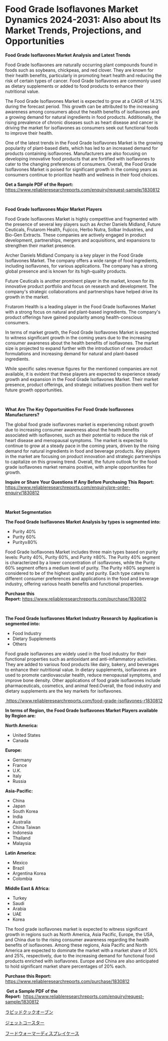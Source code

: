 <p><h1>Food Grade Isoflavones Market Dynamics 2024-2031: Also about Its Market Trends, Projections, and Opportunities</h1></p><p><strong>Food Grade Isoflavones Market Analysis and Latest Trends</strong></p>
<p><p>Food Grade Isoflavones are naturally occurring plant compounds found in foods such as soybeans, chickpeas, and red clover. They are known for their health benefits, particularly in promoting heart health and reducing the risk of certain types of cancer. Food Grade Isoflavones are commonly used as dietary supplements or added to food products to enhance their nutritional value.</p><p>The Food Grade Isoflavones Market is expected to grow at a CAGR of 14.3% during the forecast period. This growth can be attributed to the increasing awareness among consumers about the health benefits of isoflavones and a growing demand for natural ingredients in food products. Additionally, the rising prevalence of chronic diseases such as heart disease and cancer is driving the market for isoflavones as consumers seek out functional foods to improve their health.</p><p>One of the latest trends in the Food Grade Isoflavones Market is the growing popularity of plant-based diets, which has led to an increased demand for products containing isoflavones. Manufacturers are also focusing on developing innovative food products that are fortified with isoflavones to cater to the changing preferences of consumers. Overall, the Food Grade Isoflavones Market is poised for significant growth in the coming years as consumers continue to prioritize health and wellness in their food choices.</p></p>
<p><strong>Get a Sample PDF of the Report:&nbsp;</strong> <a href="https://www.reliableresearchreports.com/enquiry/request-sample/1830812">https://www.reliableresearchreports.com/enquiry/request-sample/1830812</a></p>
<p>&nbsp;</p>
<p><strong>Food Grade Isoflavones Major Market Players</strong></p>
<p><p>Food Grade Isoflavones Market is highly competitive and fragmented with the presence of several key players such as Archer Daniels Midland, Future Ceuticals, Frutarom Health, Fujicco, Herbo Nutra, Solbar Industries, and Bio-Gen Extracts. These companies are actively engaged in product development, partnerships, mergers and acquisitions, and expansions to strengthen their market presence.</p><p>Archer Daniels Midland Company is a key player in the Food Grade Isoflavones Market. The company offers a wide range of food ingredients, including isoflavones, for various applications. The company has a strong global presence and is known for its high-quality products.</p><p>Future Ceuticals is another prominent player in the market, known for its innovative product portfolio and focus on research and development. The company's strategic collaborations and partnerships have helped drive its growth in the market.</p><p>Frutarom Health is a leading player in the Food Grade Isoflavones Market with a strong focus on natural and plant-based ingredients. The company's product offerings have gained popularity among health-conscious consumers.</p><p>In terms of market growth, the Food Grade Isoflavones Market is expected to witness significant growth in the coming years due to the increasing consumer awareness about the health benefits of isoflavones. The market size is projected to expand further with the introduction of new product formulations and increasing demand for natural and plant-based ingredients.</p><p>While specific sales revenue figures for the mentioned companies are not available, it is evident that these players are expected to experience steady growth and expansion in the Food Grade Isoflavones Market. Their market presence, product offerings, and strategic initiatives position them well for future growth opportunities.</p></p>
<p>&nbsp;</p>
<p><strong>What Are The Key Opportunities For Food Grade Isoflavones Manufacturers?</strong></p>
<p><p>The global food grade isoflavones market is experiencing robust growth due to increasing consumer awareness about the health benefits associated with isoflavones, such as their potential to reduce the risk of heart disease and menopausal symptoms. The market is expected to continue to grow at a steady pace in the coming years, driven by the rising demand for natural ingredients in food and beverage products. Key players in the market are focusing on product innovation and strategic partnerships to capitalize on this growing trend. Overall, the future outlook for the food grade isoflavones market remains positive, with ample opportunities for growth.</p></p>
<p><strong>Inquire or Share Your Questions If Any Before Purchasing This Report:</strong> <a href="https://www.reliableresearchreports.com/enquiry/pre-order-enquiry/1830812">https://www.reliableresearchreports.com/enquiry/pre-order-enquiry/1830812</a></p>
<p>&nbsp;</p>
<p><strong>Market Segmentation</strong></p>
<p><strong>The Food Grade Isoflavones Market Analysis by types is segmented into:</strong></p>
<p><ul><li>Purity 40%</li><li>Purity 60%</li><li>Purity≥80%</li></ul></p>
<p><p>Food Grade Isoflavones Market includes three main types based on purity levels: Purity 40%, Purity 60%, and Purity ≥80%. The Purity 40% segment is characterized by a lower concentration of isoflavones, while the Purity 60% segment offers a medium level of purity. The Purity ≥80% segment is considered to be of the highest quality and purity. Each type caters to different consumer preferences and applications in the food and beverage industry, offering various health benefits and functional properties.</p></p>
<p><strong>Purchase this Report:&nbsp;</strong><a href="https://www.reliableresearchreports.com/purchase/1830812">https://www.reliableresearchreports.com/purchase/1830812</a></p>
<p>&nbsp;</p>
<p><strong>The Food Grade Isoflavones Market Industry Research by Application is segmented into:</strong></p>
<p><ul><li>Food Industry</li><li>Dietary Supplements</li><li>Others</li></ul></p>
<p><p>Food grade isoflavones are widely used in the food industry for their functional properties such as antioxidant and anti-inflammatory activities. They are added to various food products like dairy, bakery, and beverages to enhance their nutritional value. In dietary supplements, isoflavones are used to promote cardiovascular health, reduce menopausal symptoms, and improve bone density. Other applications of food grade isoflavones include pharmaceuticals, cosmetics, and animal feed.Overall, the food industry and dietary supplements are the key markets for isoflavones.</p></p>
<p><a href="https://www.reliableresearchreports.com/food-grade-isoflavones-r1830812">&nbsp;https://www.reliableresearchreports.com/food-grade-isoflavones-r1830812</a></p>
<p><strong>In terms of Region, the Food Grade Isoflavones Market Players available by Region are:</strong></p>
<p>
    <p> <strong> North America: </strong>
        <ul>
            <li>United States</li>
            <li>Canada</li>
        </ul>
        </p> 
    <p> <strong> Europe: </strong>
        <ul>
            <li>Germany</li>
            <li>France</li>
            <li>U.K.</li>
            <li>Italy</li>
            <li>Russia</li>
        </ul>
        </p> 
    <p> <strong> Asia-Pacific: </strong>
        <ul>
            <li>China</li>
            <li>Japan</li>
            <li>South Korea</li>
            <li>India</li>
            <li>Australia</li>
            <li>China Taiwan</li>
            <li>Indonesia</li>
            <li>Thailand</li>
            <li>Malaysia</li>
        </ul>
        </p> 
    <p> <strong> Latin America: </strong>
        <ul>
            <li>Mexico</li>
            <li>Brazil</li>
            <li>Argentina Korea</li>
            <li>Colombia</li>
        </ul>
        </p> 
    <p> <strong> Middle East & Africa: </strong>
        <ul>
            <li>Turkey</li>
            <li>Saudi</li>
            <li>Arabia</li>
            <li>UAE</li>
            <li>Korea</li>
        </ul>
    </p>
    </p>
<p><p>The food grade isoflavones market is expected to witness significant growth in regions such as North America, Asia Pacific, Europe, the USA, and China due to the rising consumer awareness regarding the health benefits of isoflavones. Among these regions, Asia Pacific and North America are expected to dominate the market with a market share of 30% and 25%, respectively, due to the increasing demand for functional food products enriched with isoflavones. Europe and China are also anticipated to hold significant market share percentages of 20% each.</p></p>
<p><strong>Purchase this Report: </strong><a href="https://www.reliableresearchreports.com/purchase/1830812">https://www.reliableresearchreports.com/purchase/1830812</a></p>
<p>&nbsp;<strong>Get a Sample PDF of the Report:&nbsp;&nbsp;</strong><a href="https://www.reliableresearchreports.com/enquiry/request-sample/1830812">https://www.reliableresearchreports.com/enquiry/request-sample/1830812</a></p>
<p><strong></strong></p>
<p><p><a href="https://medium.com/@gregost89076vddcv/%E9%AB%98%E9%80%9F%E8%AA%BF%E7%90%86%E3%82%AA%E3%83%BC%E3%83%96%E3%83%B3%E5%B8%82%E5%A0%B4%E3%83%AC%E3%83%9D%E3%83%BC%E3%83%88%E3%81%AF-%E3%81%93%E3%81%AE%E5%B8%82%E5%A0%B4%E3%81%AE%E6%9C%80%E6%96%B0%E3%83%88%E3%83%AC%E3%83%B3%E3%83%89%E3%82%84%E6%88%90%E9%95%B7%E6%A9%9F%E4%BC%9A%E3%82%92%E6%98%8E%E3%82%89%E3%81%8B%E3%81%AB%E3%81%97%E3%81%A6%E3%81%84%E3%81%BE%E3%81%99-812d35895d93">ラピッドクックオーブン</a></p><p><a href="https://medium.com/@russellrodriguez2727/%E3%83%AD%E3%83%BC%E3%83%A9%E3%83%BC%E3%82%B3%E3%83%BC%E3%82%B9%E3%82%BF%E3%83%BC%E3%83%9E%E3%83%BC%E3%82%B1%E3%83%83%E3%83%88%E3%81%AF-2031%E5%B9%B4%E3%81%BE%E3%81%A7%E3%81%AE%E5%B8%82%E5%A0%B4%E3%82%B7%E3%82%A7%E3%82%A2-%E3%82%B5%E3%82%A4%E3%82%BA-%E4%BA%88%E6%B8%AC%E3%82%92%E9%87%8D%E7%82%B9%E3%81%AB%E7%BD%AE%E3%81%84%E3%81%A6%E3%81%84%E3%81%BE%E3%81%99-129aa5a031d3">ジェットコースター</a></p><p><a href="https://medium.com/@dixiegrimes2023/%E9%A3%9F%E5%93%81%E3%82%A6%E3%82%A9%E3%83%BC%E3%83%9E%E3%83%BC%E3%83%87%E3%82%A3%E3%82%B9%E3%83%97%E3%83%AC%E3%82%A4%E3%82%B1%E3%83%BC%E3%82%B9%E5%B8%82%E5%A0%B4%E3%81%AE%E5%88%86%E6%9E%90-2024%E5%B9%B4%E3%81%8B%E3%82%892031%E5%B9%B4%E3%81%AE%E3%82%B0%E3%83%AD%E3%83%BC%E3%83%90%E3%83%AB%E7%94%A3%E6%A5%AD%E3%81%AE%E5%B1%95%E6%9C%9B%E3%81%A8%E4%BA%88%E6%B8%AC-7a51180e7893">フードウォーマーディスプレイケース</a></p></p>